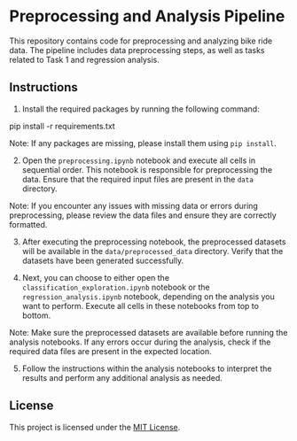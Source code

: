 # Preprocessing and Analysis Pipeline

This repository contains code for preprocessing and analyzing bike ride data. The pipeline includes data preprocessing steps, as well as tasks related to Task 1 and regression analysis.

## Instructions

1. Install the required packages by running the following command:

pip install -r requirements.txt


Note: If any packages are missing, please install them using `pip install`.

2. Open the `preprocessing.ipynb` notebook and execute all cells in sequential order. This notebook is responsible for preprocessing the data. Ensure that the required input files are present in the `data` directory.

Note: If you encounter any issues with missing data or errors during preprocessing, please review the data files and ensure they are correctly formatted.

3. After executing the preprocessing notebook, the preprocessed datasets will be available in the `data/preprocessed_data` directory. Verify that the datasets have been generated successfully.

4. Next, you can choose to either open the `classification_exploration.ipynb` notebook or the `regression_analysis.ipynb` notebook, depending on the analysis you want to perform. Execute all cells in these notebooks from top to bottom.

Note: Make sure the preprocessed datasets are available before running the analysis notebooks. If any errors occur during the analysis, check if the required data files are present in the expected location.

5. Follow the instructions within the analysis notebooks to interpret the results and perform any additional analysis as needed.

## License

This project is licensed under the [MIT License](LICENSE).
